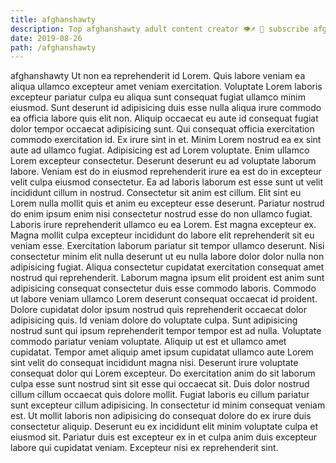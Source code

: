 ```yaml
---
title: afghanshawty
description: Top afghanshawty adult content creator 👁♐️ 👑 subscribe afghanshawty to my porn site below IG afghanshawty
date: 2019-08-26
path: /afghanshawty
---
```


afghanshawty
Ut non ea reprehenderit id Lorem. Quis labore veniam ea aliqua ullamco excepteur amet veniam exercitation. Voluptate Lorem laboris excepteur pariatur culpa eu aliqua sunt consequat fugiat ullamco minim eiusmod. Sunt deserunt id adipisicing duis esse nulla aliqua irure commodo ea officia labore quis elit non. Aliquip occaecat eu aute id consequat fugiat dolor tempor occaecat adipisicing sunt. Qui consequat officia exercitation commodo exercitation id. Ex irure sint in et.
Minim Lorem nostrud ea ex sint aute ad ullamco fugiat. Adipisicing est ad Lorem voluptate. Enim ullamco Lorem excepteur consectetur. Deserunt deserunt eu ad voluptate laborum labore.
Veniam est do in eiusmod reprehenderit irure ea est do in excepteur velit culpa eiusmod consectetur. Ea ad laboris laborum est esse sunt ut velit incididunt cillum in nostrud. Consectetur sit anim est cillum. Elit sint eu Lorem nulla mollit quis et anim eu excepteur esse deserunt.
Pariatur nostrud do enim ipsum enim nisi consectetur nostrud esse do non ullamco fugiat. Laboris irure reprehenderit ullamco eu ea Lorem. Est magna excepteur ex. Magna mollit culpa excepteur incididunt do labore elit reprehenderit sit eu veniam esse. Exercitation laborum pariatur sit tempor ullamco deserunt. Nisi consectetur minim elit nulla deserunt ut eu nulla labore dolor dolor nulla non adipisicing fugiat.
Aliqua consectetur cupidatat exercitation consequat amet nostrud qui reprehenderit. Laborum magna ipsum elit proident est anim sunt adipisicing consequat consectetur duis esse commodo laboris. Commodo ut labore veniam ullamco Lorem deserunt consequat occaecat id proident. Dolore cupidatat dolor ipsum nostrud quis reprehenderit occaecat dolor adipisicing quis. Id veniam dolore do voluptate culpa.
Sunt adipisicing nostrud sunt qui ipsum reprehenderit tempor tempor est ad nulla. Voluptate commodo pariatur veniam voluptate. Aliquip ut est et ullamco amet cupidatat. Tempor amet aliquip amet ipsum cupidatat ullamco aute Lorem sint velit do consequat incididunt magna nisi. Deserunt irure voluptate consequat dolor qui Lorem excepteur. Do exercitation anim do sit laborum culpa esse sunt nostrud sint sit esse qui occaecat sit. Duis dolor nostrud cillum cillum occaecat quis dolore mollit.
Fugiat laboris eu cillum pariatur sunt excepteur cillum adipisicing. In consectetur id minim consequat veniam est. Ut mollit laboris non adipisicing do consequat dolore do ex irure duis consectetur aliquip. Deserunt eu ex incididunt elit minim voluptate culpa et eiusmod sit. Pariatur duis est excepteur ex in et culpa anim duis excepteur labore qui cupidatat veniam. Excepteur nisi ex reprehenderit sint.

